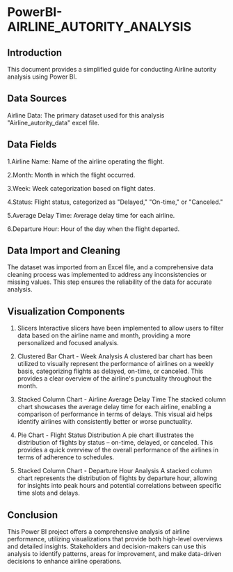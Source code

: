 # PowerBI-AIRLINE_AUTORITY_ANALYSIS

## Introduction
This document provides a simplified guide for conducting Airline autority analysis using Power BI.

## Data Sources
Airline Data: The primary dataset used for this analysis "Airline_autority_data" excel file.

## Data Fields
1.Airline Name: Name of the airline operating the flight.

2.Month: Month in which the flight occurred.

3.Week: Week categorization based on flight dates.

4.Status: Flight status, categorized as "Delayed," "On-time," or "Canceled."

5.Average Delay Time: Average delay time for each airline.

6.Departure Hour: Hour of the day when the flight departed.

## Data Import and Cleaning
The dataset was imported from an Excel file, and a comprehensive data cleaning process was implemented to address any inconsistencies or missing values. This step ensures the reliability of the data for accurate analysis.

## Visualization Components
1. Slicers
Interactive slicers have been implemented to allow users to filter data based on the airline name and month, providing a more personalized and focused analysis.

2. Clustered Bar Chart - Week Analysis
A clustered bar chart has been utilized to visually represent the performance of airlines on a weekly basis, categorizing flights as delayed, on-time, or canceled. This provides a clear overview of the airline's punctuality throughout the month.

3. Stacked Column Chart - Airline Average Delay Time
The stacked column chart showcases the average delay time for each airline, enabling a comparison of performance in terms of delays. This visual aid helps identify airlines with consistently better or worse punctuality.

4. Pie Chart - Flight Status Distribution
A pie chart illustrates the distribution of flights by status – on-time, delayed, or canceled. This provides a quick overview of the overall performance of the airlines in terms of adherence to schedules.

5. Stacked Column Chart - Departure Hour Analysis
A stacked column chart represents the distribution of flights by departure hour, allowing for insights into peak hours and potential correlations between specific time slots and delays.

## Conclusion
This Power BI project offers a comprehensive analysis of airline performance, utilizing visualizations that provide both high-level overviews and detailed insights. Stakeholders and decision-makers can use this analysis to identify patterns, areas for improvement, and make data-driven decisions to enhance airline operations.
